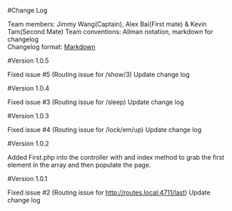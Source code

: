 #Change Log

Team members:   Jimmy Wang(Captain), Alex Bai(First mate) & Kevin Tam(Second Mate)
Team conventions: Allman notation, markdown for changelog  
Changelog format: [Markdown](https://github.com/adam-p/markdown-here/wiki/Markdown-Cheatsheet) 

#Version 1.0.5

Fixed issue #5 (Routing issue for /show/3)
Update change log

#Version 1.0.4

Fixed issue #3 (Routing issue for /sleep)
Update change log

#Version 1.0.3

Fixed issue #4 (Routing issue for /lock/em/up)
Update change log

#Version 1.0.2

Added First.php into the controller with and index method to grab the first element in the array 
and then populate the page.

#Version 1.0.1

Fixed issue #2 (Routing issue for http://routes.local:4711/last)
Update change log
